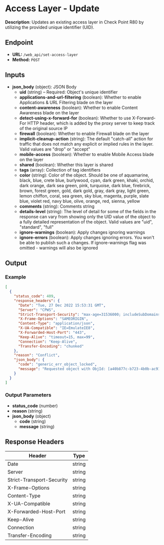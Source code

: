 # Access Layer - Update

**Description**: Updates an existing access layer in Check Point R80 by utilizing the provided unique identifier (UID).

## Endpoint

- **URL:** `/web_api/set-access-layer`
- **Method:** `POST`
## Inputs

- **json_body** (object): JSON Body
  - **uid** (string) – Required: Object's unique identifier
  - **applications-and-url-filtering** (boolean): Whether to enable Applications & URL Filtering blade on the layer
  - **content-awareness** (boolean): Whether to enable Content Awareness blade on the layer
  - **detect-using-x-forward-for** (boolean): Whether to use X-Forward-For HTTP header, which is added by the proxy server to keep track of the original source IP
  - **firewall** (boolean): Whether to enable Firewall blade on the layer
  - **implicit-cleanup-action** (string): The default "catch-all" action for traffic that does not match any explicit or implied rules in the layer. Valid values are "drop" or "accept"
  - **mobile-access** (boolean): Whether to enable Mobile Access blade on the layer
  - **shared** (boolean): Whether this layer is shared
  - **tags** (array): Collection of tag identifiers
  - **color** (string): Color of the object. Should be one of aquamarine, black, blue, crete blue, burlywood, cyan, dark green, khaki, orchid, dark orange, dark sea green, pink, turquoise, dark blue, firebrick, brown, forest green, gold, dark gold, gray, dark gray, light green, lemon chiffon, coral, sea green, sky blue, magenta, purple, slate blue, violet red, navy blue, olive, orange, red, sienna, yellow
  - **comments** (string): Comments string
  - **details-level** (string): The level of detail for some of the fields in the response can vary from showing only the UID value of the object to a fully detailed representation of the object. Valid values are "uid", "standard", "full"
  - **ignore-warnings** (boolean): Apply changes ignoring warnings
  - **ignore-errors** (boolean): Apply changes ignoring errors. You won't be able to publish such a changes. If ignore-warnings flag was omitted - warnings will also be ignored
## Output

### Example

```json
[
  {
    "status_code": 409,
    "response_headers": {
      "Date": "Tue, 27 Dec 2022 15:53:31 GMT",
      "Server": "CPWS",
      "Strict-Transport-Security": "max-age=31536000; includeSubDomains",
      "X-Frame-Options": "SAMEORIGIN",
      "Content-Type": "application/json",
      "X-UA-Compatible": "IE=EmulateIE8",
      "X-Forwarded-Host-Port": "443",
      "Keep-Alive": "timeout=15, max=99",
      "Connection": "Keep-Alive",
      "Transfer-Encoding": "chunked"
    },
    "reason": "Conflict",
    "json_body": {
      "code": "generic_err_object_locked",
      "message": "Requested object with ObjId: [a40b877c-b723-4b0b-ac91-cab00bb40f06] name: [null] locked: [Locked for editing by admin]"
    }
  }
]
```
### Output Parameters

- **status_code** (number)
- **reason** (string)
- **json_body** (object)
  - **code** (string)
  - **message** (string)
## Response Headers

| Header | Type |
|--------|------|
| Date | string |
| Server | string |
| Strict-Transport-Security | string |
| X-Frame-Options | string |
| Content-Type | string |
| X-UA-Compatible | string |
| X-Forwarded-Host-Port | string |
| Keep-Alive | string |
| Connection | string |
| Transfer-Encoding | string |
